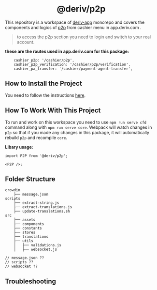 <h1 align="center">
  @deriv/p2p
</h1>

This repository is a workspace of [deriv-app](../../README.md) monorepo and covers the components and logics of [p2p](https://app.deriv.com/cashier/p2p) from cashier menu in app.deriv.com .

> to access the p2p section you need to login and switch to your real account.

**these are the routes used in app.deriv.com for this package:**

```
    cashier_p2p: '/cashier/p2p',
    cashier_p2p_verification: '/cashier/p2p/verification',
    cashier_pa_transfer: '/cashier/payment-agent-transfer',
```

## How to Install the Project

You need to follow the instructions [here](../../README.md).

## How To Work With This Project

To run and work on this workspace you need to use `npm run serve cfd` command along with `npm run serve core`.
Webpack will watch changes in `p2p` so that if you made any changes in this package, it will automatically rebuild `p2p` and recompile `core`.

**Libary usage:**

```
import P2P from '@deriv/p2p';

<P2P />;
```

## Folder Structure

```
crowdin
    ├── message.json
scripts
    ├── extract-string.js
    ├── extract-translations.js
    ├── update-translations.sh
src
    ├── assets
    ├── components
    ├── constants
    ├── stores
    ├── translations
    ├── utils
    │   ├── validations.js
    │   ├── websocket.js

// message.json ??
// scripts ??
// websocket ??
```

## Troubleshooting
